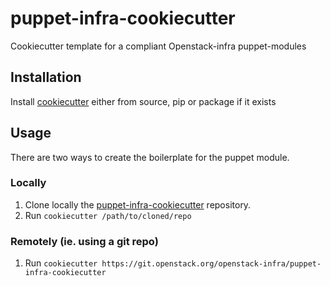 # puppet-infra-cookiecutter

Cookiecutter template for a compliant Openstack-infra puppet-modules

## Installation

Install [cookiecutter](https://cookiecutter.readthedocs.org/) either from source, pip or package if it exists

## Usage

There are two ways to create the boilerplate for the puppet module.

### Locally

  1. Clone locally the [puppet-infra-cookiecutter](https://git.openstack.org/cgit/openstack-infra/puppet-infra-cookiecutter) repository.
  2. Run `cookiecutter /path/to/cloned/repo`

### Remotely (ie. using a git repo)

  1. Run `cookiecutter https://git.openstack.org/openstack-infra/puppet-infra-cookiecutter`
